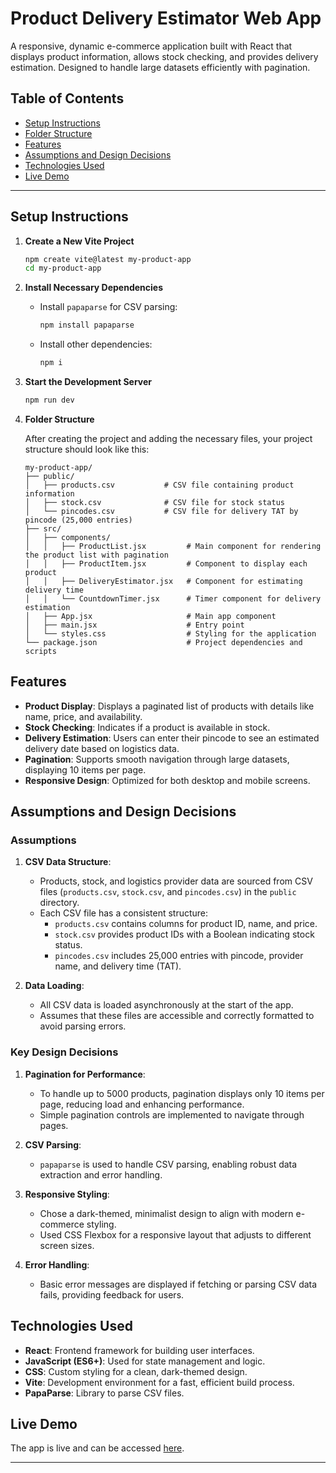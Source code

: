 # Product Delivery Estimator Web App

A responsive, dynamic e-commerce application built with React that displays product information, allows stock checking, and provides delivery estimation. Designed to handle large datasets efficiently with pagination.

## Table of Contents

- [Setup Instructions](#setup-instructions)
- [Folder Structure](#folder-structure)
- [Features](#features)
- [Assumptions and Design Decisions](#assumptions-and-design-decisions)
- [Technologies Used](#technologies-used)
- [Live Demo](#live-demo)

---

## Setup Instructions

1. **Create a New Vite Project**

    ```bash
    npm create vite@latest my-product-app
    cd my-product-app
    ```

2. **Install Necessary Dependencies**

    - Install `papaparse` for CSV parsing:

      ```bash
      npm install papaparse
      ```

    - Install other dependencies:

      ```bash
      npm i
      ```

3. **Start the Development Server**

    ```bash
    npm run dev
    ```

4. **Folder Structure**

    After creating the project and adding the necessary files, your project structure should look like this:

    ```plaintext
    my-product-app/
    ├── public/
    │   ├── products.csv           # CSV file containing product information
    │   ├── stock.csv              # CSV file for stock status
    │   └── pincodes.csv           # CSV file for delivery TAT by pincode (25,000 entries)
    ├── src/
    │   ├── components/
    │   │   ├── ProductList.jsx         # Main component for rendering the product list with pagination
    │   │   ├── ProductItem.jsx         # Component to display each product
    │   │   ├── DeliveryEstimator.jsx   # Component for estimating delivery time
    │   │   └── CountdownTimer.jsx      # Timer component for delivery estimation
    │   ├── App.jsx                     # Main app component
    │   ├── main.jsx                    # Entry point
    │   └── styles.css                  # Styling for the application
    └── package.json                    # Project dependencies and scripts
    ```

## Features

- **Product Display**: Displays a paginated list of products with details like name, price, and availability.
- **Stock Checking**: Indicates if a product is available in stock.
- **Delivery Estimation**: Users can enter their pincode to see an estimated delivery date based on logistics data.
- **Pagination**: Supports smooth navigation through large datasets, displaying 10 items per page.
- **Responsive Design**: Optimized for both desktop and mobile screens.

## Assumptions and Design Decisions

### Assumptions

1. **CSV Data Structure**:
    - Products, stock, and logistics provider data are sourced from CSV files (`products.csv`, `stock.csv`, and `pincodes.csv`) in the `public` directory.
    - Each CSV file has a consistent structure:
      - `products.csv` contains columns for product ID, name, and price.
      - `stock.csv` provides product IDs with a Boolean indicating stock status.
      - `pincodes.csv` includes 25,000 entries with pincode, provider name, and delivery time (TAT).

2. **Data Loading**:
    - All CSV data is loaded asynchronously at the start of the app.
    - Assumes that these files are accessible and correctly formatted to avoid parsing errors.

### Key Design Decisions

1. **Pagination for Performance**:
    - To handle up to 5000 products, pagination displays only 10 items per page, reducing load and enhancing performance.
    - Simple pagination controls are implemented to navigate through pages.

2. **CSV Parsing**:
    - `papaparse` is used to handle CSV parsing, enabling robust data extraction and error handling.

3. **Responsive Styling**:
    - Chose a dark-themed, minimalist design to align with modern e-commerce styling.
    - Used CSS Flexbox for a responsive layout that adjusts to different screen sizes.

4. **Error Handling**:
    - Basic error messages are displayed if fetching or parsing CSV data fails, providing feedback for users.

## Technologies Used

- **React**: Frontend framework for building user interfaces.
- **JavaScript (ES6+)**: Used for state management and logic.
- **CSS**: Custom styling for a clean, dark-themed design.
- **Vite**: Development environment for a fast, efficient build process.
- **PapaParse**: Library to parse CSV files.

## Live Demo

The app is live and can be accessed [here](https://product-delivery-estimator-app.vercel.app/).

---
